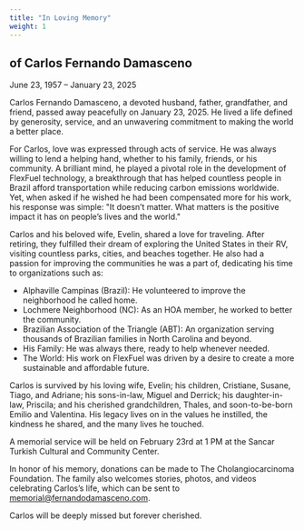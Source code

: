 ```yaml
---
title: "In Loving Memory"
weight: 1
---
```

## of Carlos Fernando Damasceno
June 23, 1957 – January 23, 2025

Carlos Fernando Damasceno, a devoted husband, father, grandfather, and friend, passed away peacefully on January 23, 2025. He lived a life defined by generosity, service, and an unwavering commitment to making the world a better place.

For Carlos, love was expressed through acts of service. He was always willing to lend a helping hand, whether to his family, friends, or his community. A brilliant mind, he played a pivotal role in the development of FlexFuel technology, a breakthrough that has helped countless people in Brazil afford transportation while reducing carbon emissions worldwide. Yet, when asked if he wished he had been compensated more for his work, his response was simple:
"It doesn’t matter. What matters is the positive impact it has on people’s lives and the world."

Carlos and his beloved wife, Evelin, shared a love for traveling. After retiring, they fulfilled their dream of exploring the United States in their RV, visiting countless parks, cities, and beaches together. He also had a passion for improving the communities he was a part of, dedicating his time to organizations such as:

- Alphaville Campinas (Brazil): He volunteered to improve the neighborhood he called home.
- Lochmere Neighborhood (NC): As an HOA member, he worked to better the community.
- Brazilian Association of the Triangle (ABT): An organization serving thousands of Brazilian families in North Carolina and beyond.
- His Family: He was always there, ready to help whenever needed.
- The World: His work on FlexFuel was driven by a desire to create a more sustainable and affordable future.

Carlos is survived by his loving wife, Evelin; his children, Cristiane, Susane, Tiago, and Adriane; his sons-in-law, Miguel and Derrick; his daughter-in-law, Priscila; and his cherished grandchildren, Thales, and soon-to-be-born Emilio and Valentina. His legacy lives on in the values he instilled, the kindness he shared, and the many lives he touched.

A memorial service will be held on February 23rd at 1 PM at the Sancar Turkish Cultural and Community Center.

In honor of his memory, donations can be made to The Cholangiocarcinoma Foundation. The family also welcomes stories, photos, and videos celebrating Carlos’s life, which can be sent to memorial@fernandodamasceno.com.

Carlos will be deeply missed but forever cherished.